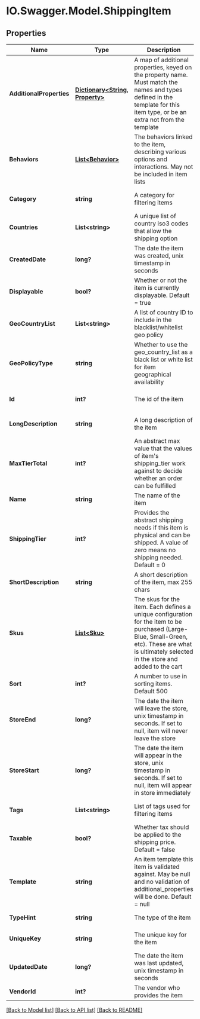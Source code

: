 # IO.Swagger.Model.ShippingItem
## Properties

Name | Type | Description | Notes
------------ | ------------- | ------------- | -------------
**AdditionalProperties** | [**Dictionary&lt;String, Property&gt;**](Property.md) | A map of additional properties, keyed on the property name.  Must match the names and types defined in the template for this item type, or be an extra not from the template | [optional] [default to null]
**Behaviors** | [**List&lt;Behavior&gt;**](Behavior.md) | The behaviors linked to the item, describing various options and interactions. May not be included in item lists | [optional] [default to null]
**Category** | **string** | A category for filtering items | [optional] [default to null]
**Countries** | **List&lt;string&gt;** | A unique list of country iso3 codes that allow the shipping option | [optional] [default to null]
**CreatedDate** | **long?** | The date the item was created, unix timestamp in seconds | [optional] [default to null]
**Displayable** | **bool?** | Whether or not the item is currently displayable.  Default &#x3D; true | [optional] [default to null]
**GeoCountryList** | **List&lt;string&gt;** | A list of country ID to include in the blacklist/whitelist geo policy | [optional] [default to null]
**GeoPolicyType** | **string** | Whether to use the geo_country_list as a black list or white list for item geographical availability | [optional] [default to null]
**Id** | **int?** | The id of the item | [optional] [default to null]
**LongDescription** | **string** | A long description of the item | [optional] [default to null]
**MaxTierTotal** | **int?** | An abstract max value that the values of item&#39;s shipping_tier work against to decide whether an order can be fulfilled | [default to null]
**Name** | **string** | The name of the item | [default to null]
**ShippingTier** | **int?** | Provides the abstract shipping needs if this item is physical and can be shipped.  A value of zero means no shipping needed.  Default &#x3D; 0 | [optional] [default to null]
**ShortDescription** | **string** | A short description of the item, max 255 chars | [optional] [default to null]
**Skus** | [**List&lt;Sku&gt;**](Sku.md) | The skus for the item. Each defines a unique configuration for the item to be purchased (Large-Blue, Small-Green, etc). These are what is ultimately selected in the store and added to the cart | [default to null]
**Sort** | **int?** | A number to use in sorting items.  Default 500 | [optional] [default to null]
**StoreEnd** | **long?** | The date the item will leave the store, unix timestamp in seconds.  If set to null, item will never leave the store | [optional] [default to null]
**StoreStart** | **long?** | The date the item will appear in the store, unix timestamp in seconds.  If set to null, item will appear in store immediately | [optional] [default to null]
**Tags** | **List&lt;string&gt;** | List of tags used for filtering items | [optional] [default to null]
**Taxable** | **bool?** | Whether tax should be applied to the shipping price.  Default &#x3D; false | [optional] [default to null]
**Template** | **string** | An item template this item is validated against.  May be null and no validation of additional_properties will be done.  Default &#x3D; null | [optional] [default to null]
**TypeHint** | **string** | The type of the item | [default to null]
**UniqueKey** | **string** | The unique key for the item | [optional] [default to null]
**UpdatedDate** | **long?** | The date the item was last updated, unix timestamp in seconds | [optional] [default to null]
**VendorId** | **int?** | The vendor who provides the item | [default to null]

[[Back to Model list]](../README.md#documentation-for-models) [[Back to API list]](../README.md#documentation-for-api-endpoints) [[Back to README]](../README.md)

